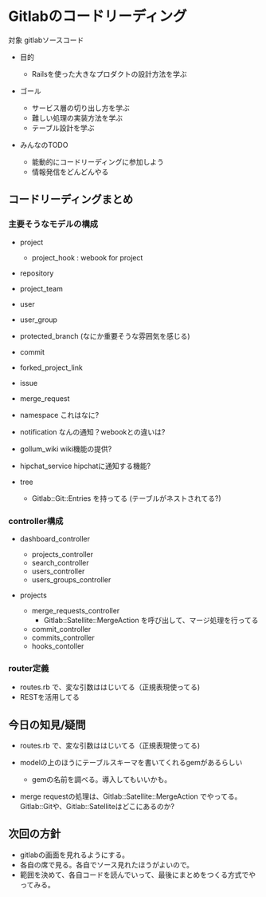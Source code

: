 # Gitlabのコードリーディング
  対象 gitlabソースコード

* 目的
  * Railsを使った大きなプロダクトの設計方法を学ぶ


* ゴール
  * サービス層の切り出し方を学ぶ
  * 難しい処理の実装方法を学ぶ
  * テーブル設計を学ぶ

* みんなのTODO
  * 能動的にコードリーディングに参加しよう
  * 情報発信をどんどんやる


## コードリーディングまとめ

### 主要そうなモデルの構成

* project
  * project_hook : webook for project

* repository
* project_team

* user
* user_group


* protected_branch (なにか重要そうな雰囲気を感じる)



* commit
* forked_project_link
* issue
* merge_request


* namespace これはなに?

* notification なんの通知？webookとの違いは?


* gollum_wiki wiki機能の提供?
* hipchat_service hipchatに通知する機能?

* tree
  * Gitlab::Git::Entries を持ってる (テーブルがネストされてる?)

### controller構成

* dashboard_controller
  * projects_controller
  * search_controller
  * users_controller
  * users_groups_controller

* projects
  * merge_requests_controller
    * Gitlab::Satellite::MergeAction を呼び出して、マージ処理を行ってる
  * commit_controller
  * commits_controller
  * hooks_contoller

### router定義
* routes.rb で、変な引数ははじいてる（正規表現使ってる)
* RESTを活用してる

## 今日の知見/疑問

* routes.rb で、変な引数ははじいてる（正規表現使ってる)

* modelの上のほうにテーブルスキーマを書いてくれるgemがあるらしい
  * gemの名前を調べる。導入してもいいかも。

* merge requestの処理は、Gitlab::Satellite::MergeAction でやってる。Gitlab::Gitや、Gitlab::Satelliteはどこにあるのか?

## 次回の方針

* gitlabの画面を見れるようにする。
* 各自の席で見る。各自でソース見れたほうがよいので。
* 範囲を決めて、各自コードを読んでいって、最後にまとめをつくる方式でやってみる。




